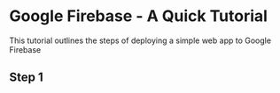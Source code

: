 # Google Firebase - A Quick Tutorial
This tutorial outlines the steps of deploying a simple web app to Google Firebase

## Step 1

